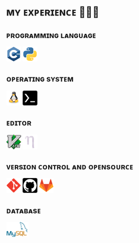 # ᴍʏ ᴇxᴘᴇʀɪᴇɴᴄᴇ 👨🏻‍💻

## ᴘʀᴏɢʀᴀᴍᴍɪɴɢ ʟᴀɴɢᴜᴀɢᴇ

<img src="pic/Cpp.png" width=40px height=40px> <img src="pic/python.png" width=40px height=40px>

## ᴏᴘᴇʀᴀᴛɪɴɢ sʏsᴛᴇᴍ

<img src="pic/linux.png" width=40px height=40px> <img src="pic/termux.png" width=40px height=40px>

## ᴇᴅɪᴛᴏʀ

<img src="pic/vim.png" width=40px height=40px> <img src="pic/nano.png" width=40px height=40px>

## ᴠᴇʀsɪᴏɴ ᴄᴏɴᴛʀᴏʟ ᴀɴᴅ ᴏᴘᴇɴsᴏᴜʀᴄᴇ

<img src="pic/git.png" width=40px height=40px> <img src="pic/GitHub.png" width=40px height=40px> <img src="pic/gitlab.png" width=40px height=40px>

## ᴅᴀᴛᴀʙᴀsᴇ
<img src="pic/mysql.png" width=60px height=40px>
